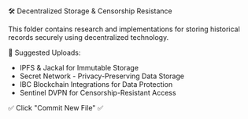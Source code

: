  🛠 Decentralized Storage & Censorship Resistance

This folder contains research and implementations for storing historical records securely using decentralized technology.

 📜 Suggested Uploads:
- IPFS & Jackal for Immutable Storage
- Secret Network - Privacy-Preserving Data Storage
- IBC Blockchain Integrations for Data Protection
- Sentinel DVPN for Censorship-Resistant Access

✅ Click "Commit New File" ✅